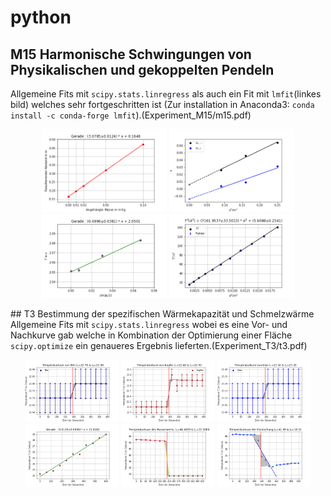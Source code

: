 # python
## M15 Harmonische Schwingungen von Physikalischen und gekoppelten Pendeln
Allgemeine Fits mit <code>scipy.stats.linregress</code> als auch ein Fit mit `lmfit`(linkes bild) welches sehr fortgeschritten ist (Zur installation in Anaconda3: `conda install -c conda-forge lmfit`).(Experiment_M15/m15.pdf)
<p align="middle">
  <img src="images/M15/feder.png" title="linregress" width="200" />
  <img src="images/M15/kopplung.png" title="linregress" width="200" /> 
  <img src="images/M15/sin.png" title="linregress" width="200" />
  <img src="images/M15/lmfit.png" title="lmfit" width="200" />
</p>
## T3 Bestimmung der spezifischen Wärmekapazität und Schmelzwärme
Allgemeine Fits mit <code>scipy.stats.linregress</code> wobei es eine Vor- und Nachkurve gab welche in Kombination der Optimierung einer Fläche <code>scipy.optimize</code> ein genaueres Ergebnis lieferten.(Experiment_T3/t3.pdf)
<p align="middle">
  <img src="images/T3/blei.png" title="linregress" width="150" />
  <img src="images/T3/kupfer.png" title="linregress" width="150" /> 
  <img src="images/T3/glas.png" title="linregress" width="150" />
  <img src="images/T3/spez_wasser.png" title="linregress" width="150" />
  <img src="images/T3/wasserwert.png" title="linregress_optimize" width="150" />
  <img src="images/T3/eis.png" title="linregress_optimize" width="150" />
</p>
